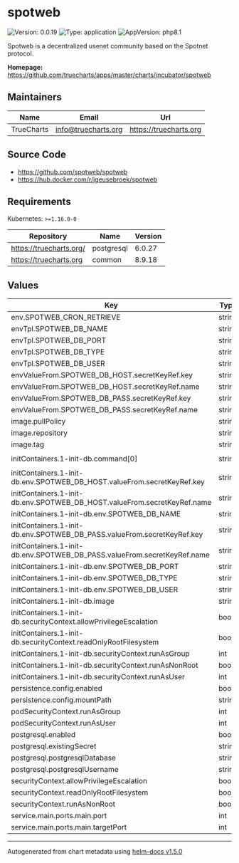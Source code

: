 # spotweb

![Version: 0.0.19](https://img.shields.io/badge/Version-0.0.19-informational?style=flat-square) ![Type: application](https://img.shields.io/badge/Type-application-informational?style=flat-square) ![AppVersion: php8.1](https://img.shields.io/badge/AppVersion-php8.1-informational?style=flat-square)

Spotweb is a decentralized usenet community based on the Spotnet protocol.

**Homepage:** <https://github.com/truecharts/apps/master/charts/incubator/spotweb>

## Maintainers

| Name | Email | Url |
| ---- | ------ | --- |
| TrueCharts | info@truecharts.org | https://truecharts.org |

## Source Code

* <https://github.com/spotweb/spotweb>
* <https://hub.docker.com/r/jgeusebroek/spotweb>

## Requirements

Kubernetes: `>=1.16.0-0`

| Repository | Name | Version |
|------------|------|---------|
| https://truecharts.org/ | postgresql | 6.0.27 |
| https://truecharts.org | common | 8.9.18 |

## Values

| Key | Type | Default | Description |
|-----|------|---------|-------------|
| env.SPOTWEB_CRON_RETRIEVE | string | `"*/15 * * * *"` |  |
| envTpl.SPOTWEB_DB_NAME | string | `"{{ .Values.postgresql.postgresqlDatabase }}"` |  |
| envTpl.SPOTWEB_DB_PORT | string | `"5432"` |  |
| envTpl.SPOTWEB_DB_TYPE | string | `"pdo_pgsql"` |  |
| envTpl.SPOTWEB_DB_USER | string | `"{{ .Values.postgresql.postgresqlUsername }}"` |  |
| envValueFrom.SPOTWEB_DB_HOST.secretKeyRef.key | string | `"plainhost"` |  |
| envValueFrom.SPOTWEB_DB_HOST.secretKeyRef.name | string | `"dbcreds"` |  |
| envValueFrom.SPOTWEB_DB_PASS.secretKeyRef.key | string | `"postgresql-password"` |  |
| envValueFrom.SPOTWEB_DB_PASS.secretKeyRef.name | string | `"dbcreds"` |  |
| image.pullPolicy | string | `"IfNotPresent"` |  |
| image.repository | string | `"jgeusebroek/spotweb"` |  |
| image.tag | string | `"php8.1@sha256:9970d2a23b1bfb3ca7736ed9c544320df843546fc7c76f6e7c0a7034adfe1148"` |  |
| initContainers.1-init-db.command[0] | string | `"php /var/www/spotweb/bin/upgrade-db.php -reset-password admin -set-systemtype single"` |  |
| initContainers.1-init-db.env.SPOTWEB_DB_HOST.valueFrom.secretKeyRef.key | string | `"plainhost"` |  |
| initContainers.1-init-db.env.SPOTWEB_DB_HOST.valueFrom.secretKeyRef.name | string | `"dbcreds"` |  |
| initContainers.1-init-db.env.SPOTWEB_DB_NAME | string | `"{{ .Values.postgresql.postgresqlDatabase }}"` |  |
| initContainers.1-init-db.env.SPOTWEB_DB_PASS.valueFrom.secretKeyRef.key | string | `"postgresql-password"` |  |
| initContainers.1-init-db.env.SPOTWEB_DB_PASS.valueFrom.secretKeyRef.name | string | `"dbcreds"` |  |
| initContainers.1-init-db.env.SPOTWEB_DB_PORT | string | `"5432"` |  |
| initContainers.1-init-db.env.SPOTWEB_DB_TYPE | string | `"pdo_pgsql"` |  |
| initContainers.1-init-db.env.SPOTWEB_DB_USER | string | `"{{ .Values.postgresql.postgresqlUsername }}"` |  |
| initContainers.1-init-db.image | string | `"{{ .Values.image.repository }}:{{ .Values.image.tag }}"` |  |
| initContainers.1-init-db.securityContext.allowPrivilegeEscalation | bool | `false` |  |
| initContainers.1-init-db.securityContext.readOnlyRootFilesystem | bool | `false` |  |
| initContainers.1-init-db.securityContext.runAsGroup | int | `0` |  |
| initContainers.1-init-db.securityContext.runAsNonRoot | bool | `false` |  |
| initContainers.1-init-db.securityContext.runAsUser | int | `0` |  |
| persistence.config.enabled | bool | `true` |  |
| persistence.config.mountPath | string | `"/config"` |  |
| podSecurityContext.runAsGroup | int | `0` |  |
| podSecurityContext.runAsUser | int | `0` |  |
| postgresql.enabled | bool | `true` |  |
| postgresql.existingSecret | string | `"dbcreds"` |  |
| postgresql.postgresqlDatabase | string | `"spotweb"` |  |
| postgresql.postgresqlUsername | string | `"spotweb"` |  |
| securityContext.allowPrivilegeEscalation | bool | `false` |  |
| securityContext.readOnlyRootFilesystem | bool | `false` |  |
| securityContext.runAsNonRoot | bool | `false` |  |
| service.main.ports.main.port | int | `11000` |  |
| service.main.ports.main.targetPort | int | `80` |  |

----------------------------------------------
Autogenerated from chart metadata using [helm-docs v1.5.0](https://github.com/norwoodj/helm-docs/releases/v1.5.0)
